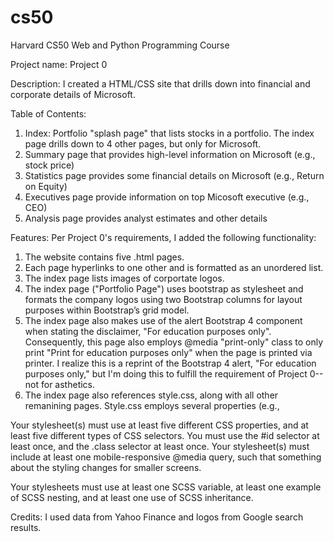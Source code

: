 # cs50
Harvard CS50 Web and Python Programming Course

Project name: Project 0

Description: I created a HTML/CSS site that drills down into financial and corporate details of Microsoft.

Table of Contents: 
  1) Index: Portfolio "splash page" that lists stocks in a portfolio. The index page drills down to 4 other pages, but only for Microsoft.
  2) Summary page that provides high-level information on Microsoft (e.g., stock price)
  3) Statistics page provides some financial details on Microsoft (e.g., Return on Equity)
  4) Executives page provide information on top Micosoft executive (e.g., CEO)
  5) Analysis page provides analyst estimates and other details

Features: Per Project 0's requirements, I added the following functionality:
  1) The website contains five .html pages.
  2) Each page hyperlinks to one other and is formatted as an unordered list.
  3) The index page lists images of corportate logos.
  4) The index page ("Portfolio Page") uses bootstrap as stylesheet and formats the company logos using two Bootstrap columns for layout purposes within Bootstrap’s grid model.
  5) The index page also makes use of the alert Bootstrap 4 component when stating the disclaimer, "For education purposes only". Consequently, this page also employs @media "print-only" class to only print "Print for education purposes only" when the page is printed via printer. I realize this is a reprint of the Bootstrap 4 alert, "For education purposes only," but I'm doing this to fulfill the requirement of Project 0--not for asthetics. 
  6) The index page also references style.css, along with all other remanining pages. Style.css employs several properties (e.g., 
  
Your stylesheet(s) must use at least five different CSS properties, and at least five different types of CSS selectors. You must use the #id selector at least once, and the .class selector at least once.
Your stylesheet(s) must include at least one mobile-responsive @media query, such that something about the styling changes for smaller screens.

Your stylesheets must use at least one SCSS variable, at least one example of SCSS nesting, and at least one use of SCSS inheritance.

Credits: I used data from Yahoo Finance and logos from Google search results.
